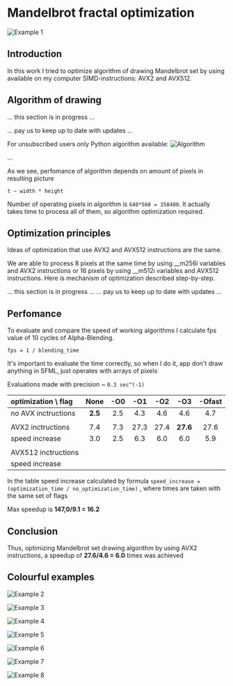 # Mandelbrot fractal optimization

![Example 1](Pictures/1.png)

## Introduction
In this work I tried to optimize algorithm of drawing Mandelbrot set by using available on my computer SIMD-instructions: AVX2 and AVX512.

## Algorithm of drawing

... this section is in progress ...

... pay us to keep up to date with updates ...

For unsubscribed users only Python algorithm available:
![Algorithm](Pictures/algorithm.png)

...

As we see, perfomance of algorithm depends on amount of pixels in resulting picture

``t ~ width * height``

Number of operating pixels in algorithm is ``640*560 = 358400``. It actually takes time to process all of them, so algorithm optimization required.

## Optimization principles
Ideas of optimization that use AVX2 and AVX512 instructions are the same.

We are able to process 8 pixels at the same time by using __m256i variables and AVX2 instructions or 16 pixels by using __m512i variables and AVX512 instructions. Here is mechanism of optimization described step-by-step.

... this section is in progress ...
... pay us to keep up to date with updates ...

## Perfomance
To evaluate and compare the speed of working algorithms I calculate fps value of 10 cycles of Alpha-Blending.

``fps = 1 / blending_time``

It's important to evaluate the time correctly, so when I do it, app don't draw anything in SFML, just operates with arrays of pixels

Evaluations made with precision ~ ``0.3 sec^(-1)``

|optimization \ flag|None   |-O0 |-O1 |-O2 |-O3     |-Ofast|
|:------------------|:-----:|:--:|:--:|:--:|:------:|:----:|
|no AVX inctructions|**2.5**|2.5 |4.3 |4.6 |4.6     |4.7   |
|                   |       |    |    |    |        |      |
|AVX2 inctructions  |7.4    |7.3 |27.3|27.4|**27.6**|27.6  |
|speed increase     |3.0    |2.5 |6.3 |6.0 |6.0     |5.9   |
|                   |       |    |    |    |        |      |
|AVX512 inctructions|       |    |    |    |        |      |
|speed increase     |       |    |    |    |        |      |

In the table speed increase calculated by formula
``speed_increase = (optimization_time / no_optimization_time)`` ,
where times are taken with the same set of flags

Max speedup is **147,0/9.1 = 16.2**

## Conclusion
Thus, optimizing Mandelbrot set drawing algorithm by using AVX2 instructions, a speedup of **27.6/4.6 = 6.0** times was achieved

## Colourful examples

![Example 2](Pictures/2.png)

![Example 3](Pictures/3.png)

![Example 4](Pictures/4.png)

![Example 5](Pictures/5.png)

![Example 6](Pictures/6.png)

![Example 7](Pictures/7.png)

![Example 8](Pictures/8.png)
